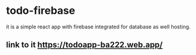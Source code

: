 # todo-firebase
it is a simple react app with firebase integrated for database as well hosting.
## link to it https://todoapp-ba222.web.app/
